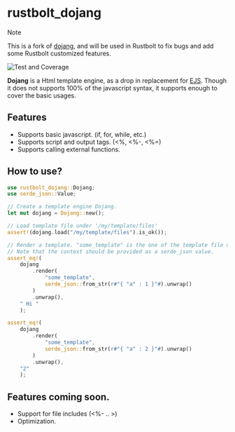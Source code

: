 # rustbolt_dojang

> [!NOTE]  
> This is a fork of [dojang](https://github.com/khulnasoft-lab/rustbolt-dojang), and will be used in Rustbolt to fix bugs and add some Rustbolt customized features.

![Test and Coverage](https://github.com/khulnasoft-lab/rustbolt-dojang/actions/workflows/test.yaml/badge.svg)

[crates.io]: https://crates.io/crates/rustbolt_dojang

**Dojang** is a Html template engine, as a drop in replacement for [EJS](https://ejs.co/). Though it does not supports 100% of the javascript syntax, it supports enough to cover the basic usages.

## Features

* Supports basic javascript. (if, for, while, etc.)
* Supports script and output tags. (<%, <%-, <%=)
* Supports calling external functions.

## How to use?

```rust
use rustbolt_dojang::Dojang;
use serde_json::Value;

// Create a template engine Dojang.
let mut dojang = Dojang::new();

// Load template file under '/my/template/files'
assert!(dojang.load("/my/template/files").is_ok());

// Render a template. "some_template" is the one of the template file under /my/template/files. 
// Note that the context should be provided as a serde_json value.
assert_eq!(
    dojang
        .render(
            "some_template",
            serde_json::from_str(r#"{ "a" : 1 }"#).unwrap()
        )
        .unwrap(),
    " Hi "
    );

assert_eq!(
    dojang
        .render(
            "some_template",
            serde_json::from_str(r#"{ "a" : 2 }"#).unwrap()
        )
        .unwrap(),
    "2"
    );
```

## Features coming soon.

* Support for file includes (<%- .. >)
* Optimization.
